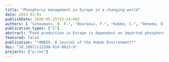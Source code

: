 ```yaml
---
title: "Phosphorus management in Europe in a changing world"
date: 2015-01-01
publishDate: 2020-05-25T15:14:06Z
authors: [ "Schoumans, O. F.", "Bouraoui, F.", "Kabbe, C.", "Oenema, O.", "van Dijk, K. C." ]
publication_types: ["2"]
abstract: "Food production in Europe is dependent on imported phosphorus (P) fertilizers, but P use is inefficient and losses to the environment high. Here, we discuss possible solutions by changes in P management. We argue that not only the use of P fertilizers and P additives in feed could be reduced by fine-tuning fertilization and feeding to actual nutrient requirements, but also P from waste has to be completely recovered and recycled in order to close the P balance of Europe regionally and become less dependent on the availability of P-rock reserves. Finally, climatesmart P management measures are needed, to reduce the expected deterioration of surface water quality resulting from climate-change-induced P loss."
featured: false
publication: "*AMBIO. A Journal of the Human Environment*"
doi: "10.1007/s13280-014-0613-9"
projects: ["p-rex"]
---
```


